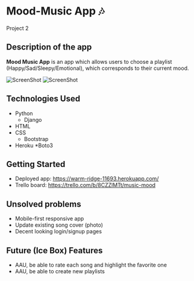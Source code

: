 # Mood-Music App :notes:
Project 2

## Description of the app
**Mood Music App** is an app which allows users to choose a playlist (Happy/Sad/Sleepy/Emotional), which corresponds to their current mood.

![ScreenShot](/main_app/static/img/Screenshot_2.png)
![ScreenShot](/main_app/static/img/Screenshot_3.png)

## Technologies Used
* Python
  * Django
* HTML
* CSS
  * Bootstrap
* Heroku
*Boto3

## Getting Started
* Deployed app: https://warm-ridge-11693.herokuapp.com/
* Trello board: https://trello.com/b/8CZZlMTt/music-mood

## Unsolved problems
* Mobile-first responsive app
* Update existing song cover (photo) 
* Decent looking login/signup pages

## Future (Ice Box) Features
* AAU, be able to rate each song and highlight the favorite one
* AAU, be able to create new playlists
